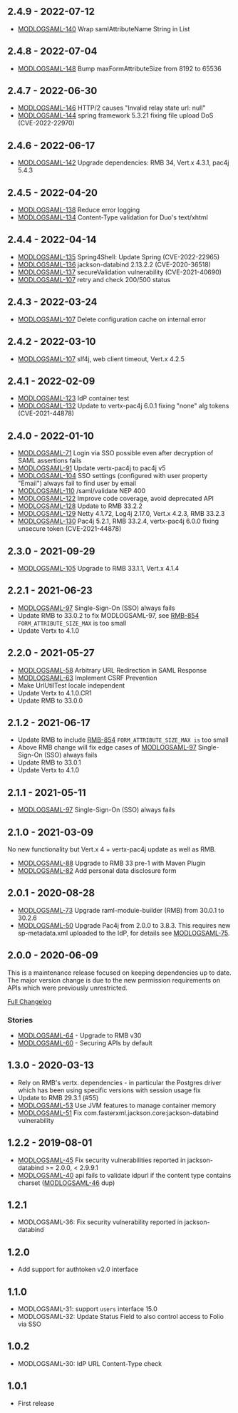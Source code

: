 ## 2.4.9 - 2022-07-12

 * [MODLOGSAML-140](https://issues.folio.org/browse/MODLOGSAML-148) Wrap samlAttributeName String in List

## 2.4.8 - 2022-07-04

 * [MODLOGSAML-148](https://issues.folio.org/browse/MODLOGSAML-148) Bump maxFormAttributeSize from 8192 to 65536

## 2.4.7 - 2022-06-30

 * [MODLOGSAML-146](https://issues.folio.org/browse/MODLOGSAML-146) HTTP/2 causes "Invalid relay state url: null"
 * [MODLOGSAML-144](https://issues.folio.org/browse/MODLOGSAML-144) spring framework 5.3.21 fixing file upload DoS (CVE-2022-22970)

## 2.4.6 - 2022-06-17

 * [MODLOGSAML-142](https://issues.folio.org/browse/MODLOGSAML-142) Upgrade dependencies: RMB 34, Vert.x 4.3.1, pac4j 5.4.3

## 2.4.5 - 2022-04-20

 * [MODLOGSAML-138](https://issues.folio.org/browse/MODLOGSAML-138) Reduce error logging
 * [MODLOGSAML-134](https://issues.folio.org/browse/MODLOGSAML-134) Content-Type validation for Duo's text/xhtml

## 2.4.4 - 2022-04-14

 * [MODLOGSAML-135](https://issues.folio.org/browse/MODLOGSAML-135) Spring4Shell: Update Spring (CVE-2022-22965)
 * [MODLOGSAML-136](https://issues.folio.org/browse/MODLOGSAML-136) jackson-databind 2.13.2.2 (CVE-2020-36518)
 * [MODLOGSAML-137](https://issues.folio.org/browse/MODLOGSAML-137) secureValidation vulnerability (CVE-2021-40690)
 * [MODLOGSAML-107](https://issues.folio.org/browse/MODLOGSAML-107) retry and check 200/500 status

## 2.4.3 - 2022-03-24

 * [MODLOGSAML-107](https://issues.folio.org/browse/MODLOGSAML-107) Delete configuration cache on internal error

## 2.4.2 - 2022-03-10

 * [MODLOGSAML-107](https://issues.folio.org/browse/MODLOGSAML-107) slf4j, web client timeout, Vert.x 4.2.5

## 2.4.1 - 2022-02-09

 * [MODLOGSAML-123](https://issues.folio.org/browse/MODLOGSAML-123) IdP container test
 * [MODLOGSAML-132](https://issues.folio.org/browse/MODLOGSAML-132) Update to vertx-pac4j 6.0.1 fixing "none" alg tokens (CVE-2021-44878)

## 2.4.0 - 2022-01-10

 * [MODLOGSAML-71](https://issues.folio.org/browse/MODLOGSAML-71) Login via SSO possible even after decryption of SAML assertions fails
 * [MODLOGSAML-91](https://issues.folio.org/browse/MODLOGSAML-91) Update vertx-pac4j to pac4j v5
 * [MODLOGSAML-104](https://issues.folio.org/browse/MODLOGSAML-104) SSO settings (configured with user property "Email") always fail to find user by email
 * [MODLOGSAML-110](https://issues.folio.org/browse/MODLOGSAML-110) /saml/validate NEP 400
 * [MODLOGSAML-122](https://issues.folio.org/browse/MODLOGSAML-122) Improve code coverage, avoid deprecated API
 * [MODLOGSAML-128](https://issues.folio.org/browse/MODLOGSAML-128) Update to RMB 33.2.2
 * [MODLOGSAML-129](https://issues.folio.org/browse/MODLOGSAML-129) Netty 4.1.72, Log4j 2.17.0, Vert.x 4.2.3, RMB 33.2.3
 * [MODLOGSAML-130](https://issues.folio.org/browse/MODLOGSAML-130) Pac4j 5.2.1, RMB 33.2.4, vertx-pac4j 6.0.0 fixing unsecure token (CVE-2021-44878)

## 2.3.0 - 2021-09-29

 * [MODLOGSAML-105](https://issues.folio.org/browse/MODLOGSAML-105) Upgrade to RMB 33.1.1, Vert.x 4.1.4

## 2.2.1 - 2021-06-23

 * [MODLOGSAML-97](https://issues.folio.org/browse/MODLOGSAML-97) Single-Sign-On (SSO) always fails
 * Update RMB to 33.0.2 to fix MODLOGSAML-97, see [RMB-854](https://issues.folio.org/browse/RMB-854) `FORM_ATTRIBUTE_SIZE_MAX` is too small
 * Update Vertx to 4.1.0

## 2.2.0 - 2021-05-27

 * [MODLOGSAML-58](https://issues.folio.org/browse/MODLOGSAML-58) Arbitrary URL Redirection in SAML Response
 * [MODLOGSAML-63](https://issues.folio.org/browse/MODLOGSAML-63) Implement CSRF Prevention
 * Make UrlUtilTest locale independent
 * Update Vertx to 4.1.0.CR1
 * Update RMB to 33.0.0

## 2.1.2 - 2021-06-17

 * Update RMB to include [RMB-854](https://issues.folio.org/browse/RMB-854) `FORM_ATTRIBUTE_SIZE_MAX is` too small
 * Above RMB change will fix edge cases of [MODLOGSAML-97](https://issues.folio.org/browse/MODLOGSAML-97) Single-Sign-On (SSO) always fails
 * Update RMB to 33.0.1
 * Update Vertx to 4.1.0

## 2.1.1 - 2021-05-11

 * [MODLOGSAML-97](https://issues.folio.org/browse/MODLOGSAML-97) Single-Sign-On (SSO) always fails

## 2.1.0 - 2021-03-09

No new functionality but Vert.x 4 + vertx-pac4j update as well as RMB.

 * [MODLOGSAML-88](https://issues.folio.org/browse/MODLOGSAML-88) Upgrade to RMB 33 pre-1 with Maven Plugin
 * [MODLOGSAML-82](https://issues.folio.org/browse/MODLOGSAML-82) Add personal data disclosure form

## 2.0.1 - 2020-08-28

 * [MODLOGSAML-73](https://issues.folio.org/browse/MODLOGSAML-73) Upgrade raml-module-builder (RMB) from 30.0.1 to 30.2.6
 * [MODLOGSAML-50](https://issues.folio.org/browse/MODLOGSAML-50) Upgrade Pac4j from 2.0.0 to 3.8.3. This requires new sp-metadata.xml uploaded to the IdP, for details see [MODLOGSAML-75](https://issues.folio.org/browse/MODLOGSAML-75).

## 2.0.0 - 2020-06-09

This is a maintenance release focused on keeping dependencies up to date.  The major version change is due to the new permission requirements on APIs which were previously unrestricted.

[Full Changelog](https://github.com/folio-org/mod-login-saml/compare/v1.3.0...v2.0.0)

### Stories
 * [MODLOGSAML-64](https://issues.folio.org/browse/MODLOGSAML-64) - Upgrade to RMB v30
 * [MODLOGSAML-60](https://issues.folio.org/browse/MODLOGSAML-60) - Securing APIs by default

## 1.3.0 - 2020-03-13
 * Rely on RMB's vertx. dependencies - in particular the Postgres driver
   which has been using specific versions with session usage fix
 * Update to RMB 29.3.1 (#55)
 * [MODLOGSAML-53](https://issues.folio.org/browse/MODLOGSAML-53) Use JVM features to manage container memory
 * [MODLOGSAML-51](https://issues.folio.org/browse/MODLOGSAML-51) Fix com.fasterxml.jackson.core:jackson-databind vulnerability

## 1.2.2 - 2019-08-01
 * [MODLOGSAML-45](https://issues.folio.org/browse/MODLOGSAML-45) Fix security vulnerabilities reported in
   jackson-databind >= 2.0.0, < 2.9.9.1
 * [MODLOGSAML-40](https://issues.folio.org/browse/MODLOGSAML-40) api fails to validate idpurl if the content type
   contains charset ([MODLOGSAML-46](https://issues.folio.org/browse/MODLOGSAML-46) dup)

## 1.2.1

 * MODLOGSAML-36: Fix security vulnerability reported in jackson-databind

## 1.2.0

 * Add support for authtoken v2.0 interface

## 1.1.0

 * MODLOGSAML-31: support `users` interface 15.0
 * MODLOGSAML-32: Update Status Field to also control access to Folio via SSO

## 1.0.2

 * MODLOGSAML-30: IdP URL Content-Type check

## 1.0.1

 * First release
